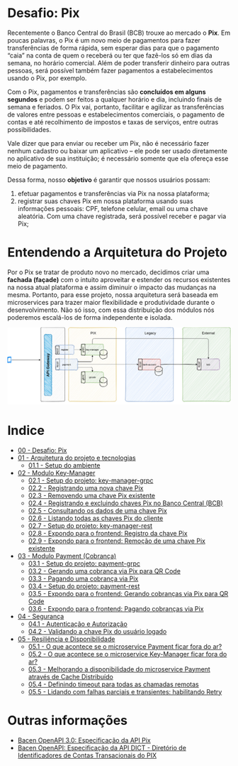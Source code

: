# Desafio: Pix

Recentemente o Banco Central do Brasil (BCB) trouxe ao mercado o **Pix**. Em poucas palavras, o Pix é um novo meio de pagamentos para fazer transferências de forma rápida, sem esperar dias para que o pagamento “caia” na conta de quem o receberá ou ter que fazê-los só em dias da semana, no horário comercial. Além de poder transferir dinheiro para outras pessoas, será possível também fazer pagamentos a estabelecimentos usando o Pix, por exemplo.

Com o Pix, pagamentos e transferências são **concluídos em alguns segundos** e podem ser feitos a qualquer horário e dia, incluindo finais de semana e feriados. O Pix vai, portanto, facilitar e agilizar as transferências de valores entre pessoas e estabelecimentos comerciais, o pagamento de contas e até recolhimento de impostos e taxas de serviços, entre outras possibilidades.

Vale dizer que para enviar ou receber um Pix, não é necessário fazer nenhum cadastro ou baixar um aplicativo – ele pode ser usado diretamente no aplicativo de sua instituição; é necessário somente que ela ofereça esse meio de pagamento. 

Dessa forma, nosso **objetivo** é garantir que nossos usuários possam:
1. efetuar pagamentos e transferências via Pix na nossa plataforma;
2. registrar suas chaves Pix em nossa plataforma usando suas informações pessoais: CPF, telefone celular, email ou uma chave aleatória. Com uma chave registrada, será possível receber e pagar via Pix;

# Entendendo a Arquitetura do Projeto

Por o Pix se tratar de produto novo no mercado, decidimos criar uma **fachada (façade)** com o intuito aproveitar e estender os recursos existentes na nossa atual plataforma e assim diminuir o impacto das mudanças na mesma. Portanto, para esse projeto, nossa arquitetura será baseada em microservices para trazer maior flexibilidade e produtividade durante o desenvolvimento. Não só isso, com essa distribuição dos módulos nós poderemos escalá-los de forma independente e isolada.

![Arquitetura do projeto Pix](../recursos/diagramas/PIX.png "Arquitetura do projeto Pix")

# Indice

- [00 - Desafio: Pix](README.md)
- [01 - Arquitetura do projeto e tecnologias](001-arquitetura-do-projeto-e-ambiente.md)
    - [01.1 - Setup do ambiente]()
- [02 - Modulo Key-Manager](01-key-manager/)
    - [02.1 - Setup do projeto: key-manager-grpc](01-key-manager/001-setup-do-projeto-key-manager-grpc.md)
    - [02.2 - Registrando uma nova chave Pix](01-key-manager/005-registrando-uma-nova-chave-pix.md)
    - [02.3 - Removendo uma chave Pix existente](01-key-manager/010-removendo-uma-chave-pix-existente.md)
    - [02.4 - Registrando e excluindo chaves Pix no Banco Central (BCB)](01-key-manager/015-registrando-e-excluindo-chaves-pix-no-bcb.md)
    - [02.5 - Consultando os dados de uma chave Pix](01-key-manager/020-consultando-os-dados-de-uma-chave-pix.md)
    - [02.6 - Listando todas as chaves Pix do cliente](01-key-manager/021-listando-todas-as-chaves-pix-do-cliente.md)
    - [02.7 - Setup do projeto: key-manager-rest](01-key-manager/025-setup-do-projeto-key-manager-rest.md)
    - [02.8 - Expondo para o frontend: Registro da chave Pix](01-key-manager/030-expondo-para-o-frontend-registro-da-chave-pix.md)
    - [02.9 - Expondo para o frontend: Remoção de uma chave Pix existente](01-key-manager/035-expondo-para-o-frontend-remocao-de-uma-chave-pix-existente.md)
- [03 - Modulo Payment (Cobrança)](02-payment)
    - [03.1 - Setup do projeto: payment-grpc](02-payment/001-setup-do-projeto-payment-grpc.md)
    - [03.2 - Gerando uma cobrança via Pix para QR Code](02-payment/005-gerando-uma-cobranca-via-pix-para-qrcode.md)
    - [03.3 - Pagando uma cobrança via Pix](02-payment/010-pagando-uma-cobranca-via-pix.md)
    - [03.4 - Setup do projeto: payment-rest](02-payment/015-setup-do-projeto-payment-rest.md)
    - [03.5 - Expondo para o frontend: Gerando cobranças via Pix para QR Code](02-payment/020-expondo-para-o-frontend-gerando-cobrancas-via-pix-para-qrcode.md)
    - [03.6 - Expondo para o frontend: Pagando cobranças via Pix](02-payment/025-expondo-para-o-frontend-pagando-cobrancas-via-pix.md)
- [04 - Segurança](03-seguranca)
    - [04.1 - Autenticação e Autorização](03-seguranca/001-autenticacao-e-autorizacao.md)
    - [04.2 - Validando a chave Pix do usuário logado](03-seguranca/005-validando-a-chave-pix-do-usuario-logado.md)
- [05 - Resiliência e Disponibilidade](04-resiliencia-e-disponibilidade)
    - [05.1 - O que acontece se o microservice Payment ficar fora do ar?](04-resiliencia-e-disponibilidade/001-o-que-acontece-se-o-microservice-payment-ficar-fora-do-ar.md)
    - [05.2 - O que acontece se o microservice Key-Manager ficar fora do ar?](04-resiliencia-e-disponibilidade/005-o-que-acontece-se-o-microservice-key-manager-ficar-fora-do-ar.md)
    - [05.3 - Melhorando a disponibilidade do microservice Payment através de Cache Distribuído](04-resiliencia-e-disponibilidade/010-melhorando-a-disponibilidade-do-microservice-payment-atraves-de-cache-distribuido.md)
    - [05.4 - Definindo timeout para todas as chamadas remotas](04-resiliencia-e-disponibilidade/015-definindo-timeout-para-todas-as-chamadas-remotas.md)
    - [05.5 - Lidando com falhas parciais e transientes: habilitando Retry](04-resiliencia-e-disponibilidade/020-lidando-com-falhas-parciais-e-transientes-habilitando-retry.md)

# Outras informações 

- [Bacen OpenAPI 3.0: Especificação da API Pix](https://github.com/bacen/pix-api)
- [Bacen OpenAPI: Especificação da API DICT - Diretório de Identificadores de Contas Transacionais do PIX](https://github.com/bacen/pix-dict-api)